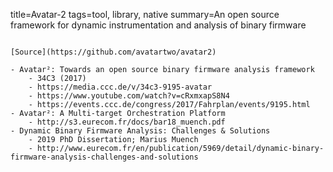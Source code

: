 title=Avatar-2
tags=tool, library, native
summary=An open source framework for dynamic instrumentation and analysis of binary firmware
~~~~~~

[Source](https://github.com/avatartwo/avatar2)

- Avatar²: Towards an open source binary firmware analysis framework
    - 34C3 (2017)
    - https://media.ccc.de/v/34c3-9195-avatar
    - https://www.youtube.com/watch?v=cRxmxapS8N4
    - https://events.ccc.de/congress/2017/Fahrplan/events/9195.html
- Avatar²: A Multi-target Orchestration Platform
    - http://s3.eurecom.fr/docs/bar18_muench.pdf
- Dynamic Binary Firmware Analysis: Challenges & Solutions
    - 2019 PhD Dissertation; Marius Muench
    - http://www.eurecom.fr/en/publication/5969/detail/dynamic-binary-firmware-analysis-challenges-and-solutions
